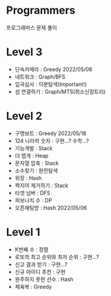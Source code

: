 # Programmers

프로그래머스 문제 풀이

# Level 3

- 단속카메라 : Greedy 2022/05/08
- 네트워크 : Graph/BFS
- 입국심사 : 이분탐색(Important!)
- 섬 연결하기 : Graph/MTS(최소신장트리)

# Level 2

- 구명보트 : Greedy 2022/05/18
- 124 나라의 숫자 : 구현...? 수학...?
- 기능개발 : Stack
- 더 맵게 : Heap
- 문자열 압축 : Stack
- 소수찾기 : 완전탐색
- 위장 : Hash
- 짝지어 제거하기 : Stack
- 타겟 넘버 : DFS
- 피보나치 수 : DP
- 오픈채팅방 : Hash 2022/05/06

# Level 1

- K번째 수 : 정렬
- 로또의 최고 순위와 최저 순위 : 구현...?
- 신고 결과 받기 : 구현...?
- 신규 아이디 추천 : 구현
- 완주하지 못한 선수 : Hash
- 체육복 : Greedy
